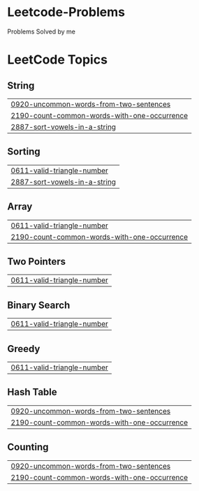 # Leetcode-Problems
Problems Solved by me

<!---LeetCode Topics Start-->
# LeetCode Topics
## String
|  |
| ------- |
| [0920-uncommon-words-from-two-sentences](https://github.com/sabarieesh/Leetcode-Problems/tree/master/0920-uncommon-words-from-two-sentences) |
| [2190-count-common-words-with-one-occurrence](https://github.com/sabarieesh/Leetcode-Problems/tree/master/2190-count-common-words-with-one-occurrence) |
| [2887-sort-vowels-in-a-string](https://github.com/sabarieesh/Leetcode-Problems/tree/master/2887-sort-vowels-in-a-string) |
## Sorting
|  |
| ------- |
| [0611-valid-triangle-number](https://github.com/sabarieesh/Leetcode-Problems/tree/master/0611-valid-triangle-number) |
| [2887-sort-vowels-in-a-string](https://github.com/sabarieesh/Leetcode-Problems/tree/master/2887-sort-vowels-in-a-string) |
## Array
|  |
| ------- |
| [0611-valid-triangle-number](https://github.com/sabarieesh/Leetcode-Problems/tree/master/0611-valid-triangle-number) |
| [2190-count-common-words-with-one-occurrence](https://github.com/sabarieesh/Leetcode-Problems/tree/master/2190-count-common-words-with-one-occurrence) |
## Two Pointers
|  |
| ------- |
| [0611-valid-triangle-number](https://github.com/sabarieesh/Leetcode-Problems/tree/master/0611-valid-triangle-number) |
## Binary Search
|  |
| ------- |
| [0611-valid-triangle-number](https://github.com/sabarieesh/Leetcode-Problems/tree/master/0611-valid-triangle-number) |
## Greedy
|  |
| ------- |
| [0611-valid-triangle-number](https://github.com/sabarieesh/Leetcode-Problems/tree/master/0611-valid-triangle-number) |
## Hash Table
|  |
| ------- |
| [0920-uncommon-words-from-two-sentences](https://github.com/sabarieesh/Leetcode-Problems/tree/master/0920-uncommon-words-from-two-sentences) |
| [2190-count-common-words-with-one-occurrence](https://github.com/sabarieesh/Leetcode-Problems/tree/master/2190-count-common-words-with-one-occurrence) |
## Counting
|  |
| ------- |
| [0920-uncommon-words-from-two-sentences](https://github.com/sabarieesh/Leetcode-Problems/tree/master/0920-uncommon-words-from-two-sentences) |
| [2190-count-common-words-with-one-occurrence](https://github.com/sabarieesh/Leetcode-Problems/tree/master/2190-count-common-words-with-one-occurrence) |
<!---LeetCode Topics End-->